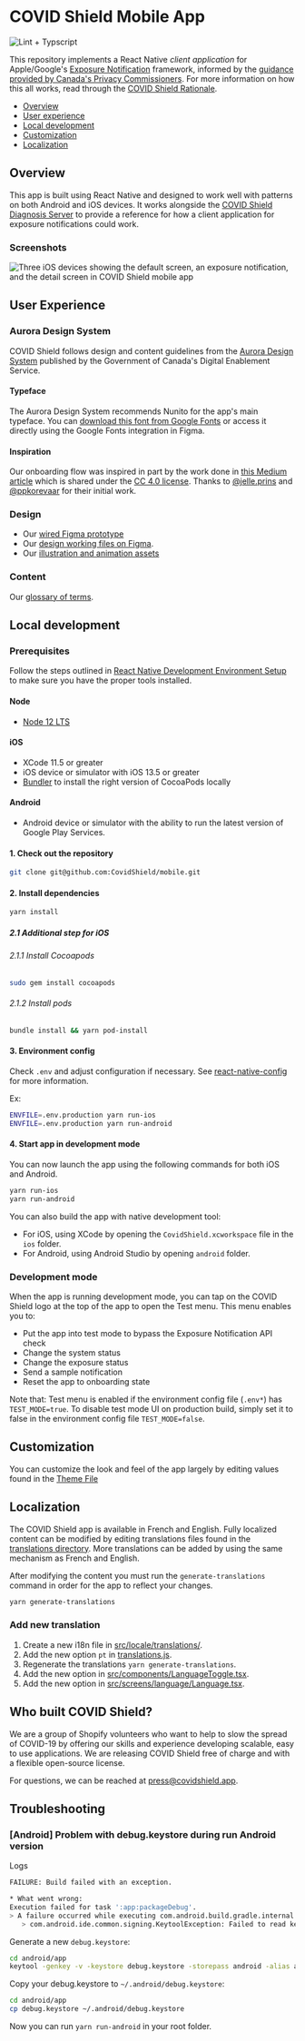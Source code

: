 # COVID Shield Mobile App

![Lint + Typscript](https://github.com/CovidShield/mobile/workflows/CI/badge.svg)

This repository implements a React Native _client application_ for Apple/Google's [Exposure
Notification](https://www.apple.com/covid19/contacttracing) framework, informed by the [guidance provided by Canada's Privacy Commissioners](https://priv.gc.ca/en/opc-news/speeches/2020/s-d_20200507/). For more information on how this all works, read through the [COVID Shield Rationale](https://github.com/CovidShield/rationale).

- [Overview](#overview)
- [User experience](#user-experience)
- [Local development](#local-development)
- [Customization](#customization)
- [Localization](#localization)

## Overview

This app is built using React Native and designed to work well with patterns on both Android and iOS devices. It works alongside the [COVID Shield Diagnosis Server](https://github.com/CovidShield/backend) to provide a reference for how a client application for exposure notifications could work.

### Screenshots

![Three iOS devices showing the default screen, an exposure notification, and the detail screen in COVID Shield mobile app](https://github.com/CovidShield/rationale/raw/master/assets/ios-screens.png)

## User Experience

### Aurora Design System

COVID Shield follows design and content guidelines from the [Aurora Design System](https://design.gccollab.ca/) published by the Government of Canada's Digital Enablement Service.

#### Typeface

The Aurora Design System recommends Nunito for the app's main typeface. You can [download this font from Google Fonts](https://fonts.google.com/specimen/Nunito) or access it directly using the Google Fonts integration in Figma.

#### Inspiration

Our onboarding flow was inspired in part by the work done in [this Medium article](https://onezero.medium.com/openui-a6b9c3d741de) which is shared under the [CC 4.0 license](https://creativecommons.org/licenses/by/4.0/). Thanks to [@jelle.prins](https://twitter.com/jelleprins) and [@ppkorevaar](https://twitter.com/ppkorevaar) for their initial work.

### Design

- Our [wired Figma prototype](https://www.figma.com/proto/b76OYDhkTKJCaqDfVQybQY/Open-Source-COVID-Shield?node-id=324%3A3825&viewport=387%2C570%2C0.125&scaling=scale-down)
- Our [design working files on Figma](https://www.figma.com/file/b76OYDhkTKJCaqDfVQybQY/Open-Source-COVID-Shield?node-id=1%3A18).
- Our [illustration and animation assets](design/)

### Content

Our [glossary of terms](https://github.com/CovidShield/rationale/blob/master/GLOSSARY.md).

## Local development

### Prerequisites

Follow the steps outlined in [React Native Development Environment Setup](https://reactnative.dev/docs/environment-setup) to make sure you have the proper tools installed.

#### Node

- [Node 12 LTS](https://nodejs.org/en/download/)

#### iOS

- XCode 11.5 or greater
- iOS device or simulator with iOS 13.5 or greater
- [Bundler](https://bundler.io/) to install the right version of CocoaPods locally

#### Android

- Android device or simulator with the ability to run the latest version of Google Play Services.

#### 1. Check out the repository

```bash
git clone git@github.com:CovidShield/mobile.git
```

#### 2. Install dependencies

```bash
yarn install
```

##### 2.1 Additional step for iOS

###### 2.1.1 Install Cocoapods

```bash
sudo gem install cocoapods
```

###### 2.1.2 Install pods

```bash
bundle install && yarn pod-install
```

#### 3. Environment config

Check `.env` and adjust configuration if necessary. See [react-native-config](https://www.npmjs.com/package/react-native-config#different-environments) for more information.

Ex:

```bash
ENVFILE=.env.production yarn run-ios
ENVFILE=.env.production yarn run-android
```

#### 4. Start app in development mode

You can now launch the app using the following commands for both iOS and Android.

```bash
yarn run-ios
yarn run-android
```

You can also build the app with native development tool:

- For iOS, using XCode by opening the `CovidShield.xcworkspace` file in the `ios` folder.
- For Android, using Android Studio by opening `android` folder.

### Development mode

When the app is running development mode, you can tap on the COVID Shield logo at the top of the app to open the Test menu. This menu enables you to:

- Put the app into test mode to bypass the Exposure Notification API check
- Change the system status
- Change the exposure status
- Send a sample notification
- Reset the app to onboarding state

Note that: Test menu is enabled if the environment config file (`.env*`) has `TEST_MODE=true`. To disable test mode UI on production build, simply set it to false in the environment config file `TEST_MODE=false`.

## Customization

You can customize the look and feel of the app largely by editing values found in the [Theme File](https://github.com/CovidShield/mobile/blob/master/src/shared/theme.ts)

## Localization

The COVID Shield app is available in French and English. Fully localized content can be modified by editing translations files found in the [translations directory](https://github.com/CovidShield/mobile/tree/master/src/locale/translations). More translations can be added by using the same mechanism as French and English.

After modifying the content you must run the `generate-translations` command in order for the app to reflect your changes.

```bash
yarn generate-translations
```

### Add new translation

1. Create a new i18n file in [src/locale/translations/](./src/locale/translations/).
2. Add the new option `pt` in [translations.js](./translations.js).
3. Regenerate the translations `yarn generate-translations`.
4. Add the new option in [src/components/LanguageToggle.tsx](./src/components/LanguageToggle.tsx).
5. Add the new option in [src/screens/language/Language.tsx](./src/screens/language/Language.tsx).

## Who built COVID Shield?

We are a group of Shopify volunteers who want to help to slow the spread of COVID-19 by offering our
skills and experience developing scalable, easy to use applications. We are releasing COVID Shield
free of charge and with a flexible open-source license.

For questions, we can be reached at <press@covidshield.app>.

## Troubleshooting

### [Android] Problem with debug.keystore during run Android version

Logs

```bash
FAILURE: Build failed with an exception.

* What went wrong:
Execution failed for task ':app:packageDebug'.
> A failure occurred while executing com.android.build.gradle.internal.tasks.Workers$ActionFacade
   > com.android.ide.common.signing.KeytoolException: Failed to read key AndroidDebugKey from store "/Users/YOUR_USER/.android/debug.keystore": keystore password was incorrect
```

Generate a new `debug.keystore`:

```bash
cd android/app
keytool -genkey -v -keystore debug.keystore -storepass android -alias androiddebugkey -keypass android -keyalg RSA -keysize 2048 -validity 10000
```

Copy your debug.keystore to `~/.android/debug.keystore`:

```bash
cd android/app
cp debug.keystore ~/.android/debug.keystore
```

Now you can run `yarn run-android` in your root folder.
